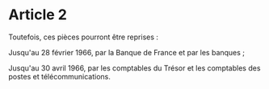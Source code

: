 # Article 2

Toutefois, ces pièces pourront être reprises :

Jusqu'au 28 février 1966, par la Banque de France et par les banques ;

Jusqu'au 30 avril 1966, par les comptables du Trésor et les comptables des postes et télécommunications.
